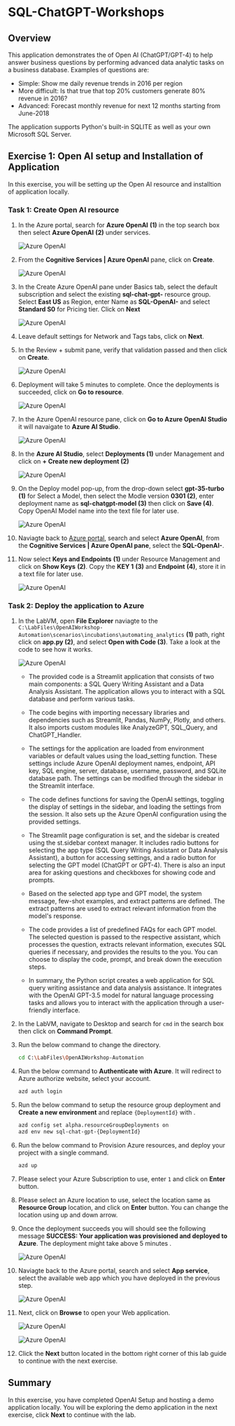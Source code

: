 # SQL-ChatGPT-Workshops

## Overview

This application demonstrates the of Open AI (ChatGPT/GPT-4) to help answer business questions by performing advanced data analytic tasks on a business database. Examples of questions are:

 * Simple: Show me daily revenue trends in 2016 per region
 * More difficult: Is that true that top 20% customers generate 80% revenue in 2016?
 * Advanced: Forecast monthly revenue for next 12 months starting from June-2018

The application supports Python's built-in SQLITE as well as your own Microsoft SQL Server.

## Exercise 1: Open AI setup and Installation of Application

In this exercise, you will be setting up the Open AI resource and installtion of application locally.

### Task 1: Create Open AI resource

1. In the Azure portal, search for **Azure OpenAI** **(1)** in the top search box then select **Azure OpenAI** **(2)** under services.

   ![](images/search-openai.png "Azure OpenAI")
   
1. From the **Cognitive Services | Azure OpenAI** pane, click on **Create**.

   ![](images/select-openai.png "Azure OpenAI")
   
1. In the Create Azure OpenAI pane under Basics tab, select the default subscription and select the existing **sql-chat-gpt-<inject key="Deployment ID" enableCopy="false"/>** resource group. Select **East US** as Region, enter Name as **SQL-OpenAI-<inject key="Deployment ID" enableCopy="false"/>** and select **Standard S0** for Pricing tier. Click on **Next**

   ![](images/create-openai-basics.png "Azure OpenAI")
   
1. Leave default settings for Network and Tags tabs, click on **Next**.

1. In the Review + submit pane, verify that validation passed and then click on **Create**.

   ![](images/create-openai-validate.png "Azure OpenAI")
   
1. Deployment will take 5 minutes to complete. Once the deployments is succeeded, click on **Go to resource**.

   ![](images/gotoresource.png "Azure OpenAI")
   
1. In the Azure OpenAI resource pane, click on **Go to Azure OpenAI Studio** it will navaigate to **Azure AI Studio**.

   ![](images/azureaIstudio.png "Azure OpenAI")
   
1. In the **Azure AI Studio**, select **Deployments (1)** under Management and click on **+ Create new deployment (2)**    
   
   ![](images/azureaIstudiodep.png "Azure OpenAI")
   
1.  On the Deploy model pop-up, from the drop-down select **gpt-35-turbo (1)** for Select a Model, then select the Modle version **0301 (2)**, enter deployment name as **sql-chatgpt-model (3)** then click on **Save (4)**. Copy OpenAI Model name into the text file for later use.
  
      ![](images/openai-create.png "Azure OpenAI")

1. Naviagte back to [Azure portal](http://portal.azure.com/), search and select **Azure OpenAI**, from the **Cognitive Services | Azure OpenAI pane**, select the **SQL-OpenAI-<inject key="Deployment ID" enableCopy="false"/>**.

1. Now select **Keys and Endpoints** **(1)** under Resource Management and click on **Show Keys** **(2)**. Copy the **KEY 1** **(3)** and **Endpoint** **(4)**, store it in a text file for later use.

   ![](images/openai-keys-ep.png "Azure OpenAI")
      
### Task 2: Deploy the application to Azure

1. In the LabVM, open **File Explorer** naviagte to the `C:\LabFiles\OpenAIWorkshop-Automation\scenarios\incubations\automating_analytics` **(1)** path, right click on **app.py (2)**, and select **Open with Code (3)**. Take a look at the code to see how it works.

   ![](images/file-select.png "Azure OpenAI")

   - The provided code is a Streamlit application that consists of two main components: a SQL Query Writing Assistant and a Data Analysis Assistant. The application allows you to interact with a SQL database and perform various tasks.

   - The code begins with importing necessary libraries and dependencies such as Streamlit, Pandas, NumPy, Plotly, and others. It also imports custom modules like AnalyzeGPT, SQL_Query, and ChatGPT_Handler.

   - The settings for the application are loaded from environment variables or default values using the load_setting function. These settings include Azure OpenAI deployment names, endpoint, API key, SQL engine, server, database, username, password, and SQLite database path. The settings can be modified through the sidebar in the Streamlit interface.

   - The code defines functions for saving the OpenAI settings, toggling the display of settings in the sidebar, and loading the settings from the session. It also sets up the Azure OpenAI configuration using the provided settings.

   - The Streamlit page configuration is set, and the sidebar is created using the st.sidebar context manager. It includes radio buttons for selecting the app type (SQL Query Writing Assistant or Data Analysis Assistant), a button for accessing settings, and a radio button for selecting the GPT model (ChatGPT or GPT-4). There is also an input area for asking questions and checkboxes for showing code and prompts.

   - Based on the selected app type and GPT model, the system message, few-shot examples, and extract patterns are defined. The extract patterns are used to extract relevant information from the model's response.

   - The code provides a list of predefined FAQs for each GPT model. The selected question is passed to the respective assistant, which processes the question, extracts relevant information, executes SQL queries if necessary, and provides the results to the you. You can choose to display the code, prompt, and break down the execution steps.
   
   - In summary, the Python script creates a web application for SQL query writing assistance and data analysis assistance. It integrates with the OpenAI GPT-3.5 model for natural language processing tasks and allows you to interact with the application through a user-friendly interface.
      
2. In the LabVM, navigate to Desktop and search for `cmd` in the search box then click on **Command Prompt**.

3. Run the below command to change the directory.

   ```bash
   cd C:\LabFiles\OpenAIWorkshop-Automation
   ```

4. Run the below command to **Authenticate with Azure**. It will redirect to Azure authorize website, select your account.

   ```bash
   azd auth login
   ```

5. Run the below command to setup the resource group deployment and **Create a new environment** and replace `{DeploymentId}` with **<inject key="Deployment ID" enableCopy="false"/>**.

   ```bash
   azd config set alpha.resourceGroupDeployments on
   azd env new sql-chat-gpt-{DeploymentId}
   ```

6. Run the below command to Provision Azure resources, and deploy your project with a single command.

   ```bash
   azd up
   ```

7. Please select your Azure Subscription to use, enter `1` and click on **Enter** button.

8. Please select an Azure location to use, select the location same as **Resource Group** location, and click on **Enter** button. You can change the location using up and down arrow.

9. Once the deployment succeeds you will should see the following message **SUCCESS: Your application was provisioned and deployed to Azure**. The deployment might take above 5 minutes .

      ![](images/app-deployment-output.png "Azure OpenAI")

10. Naviagte back to the Azure portal, search and select **App service**, select the available web app which you have deployed in the previous step.

      ![](images/app-service-select.png "Azure OpenAI")

11. Next, click on **Browse** to open your Web application.

      ![](images/webapp.png "Azure OpenAI")
      
      ![](images/webapp1.png "Azure OpenAI")

12. Click the **Next** button located in the bottom right corner of this lab guide to continue with the next exercise.

## Summary

In this exercise, you have completed OpenAI Setup and hosting a demo application locally. You will be exploring the demo application in the next exercise, click **Next** to continue with the lab.
   

